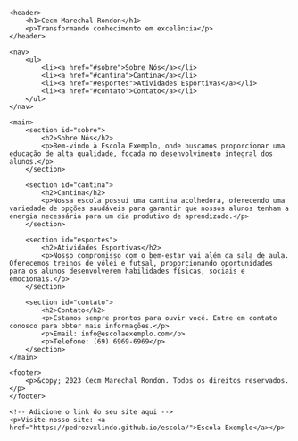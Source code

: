 <!DOCTYPE html>
<html lang="pt-br">
<head>
    <meta charset="UTF-8">
    <meta name="viewport" content="width=device-width, initial-scale=1.0">
    <title>Cecm Marechal Rondon</title>
    <style>
        /* Estilos aqui */
    </style>
</head>
<body>

    <header>
        <h1>Cecm Marechal Rondon</h1>
        <p>Transformando conhecimento em excelência</p>
    </header>

    <nav>
        <ul>
            <li><a href="#sobre">Sobre Nós</a></li>
            <li><a href="#cantina">Cantina</a></li>
            <li><a href="#esportes">Atividades Esportivas</a></li>
            <li><a href="#contato">Contato</a></li>
        </ul>
    </nav>

    <main>
        <section id="sobre">
            <h2>Sobre Nós</h2>
            <p>Bem-vindo à Escola Exemplo, onde buscamos proporcionar uma educação de alta qualidade, focada no desenvolvimento integral dos alunos.</p>
        </section>

        <section id="cantina">
            <h2>Cantina</h2>
            <p>Nossa escola possui uma cantina acolhedora, oferecendo uma variedade de opções saudáveis para garantir que nossos alunos tenham a energia necessária para um dia produtivo de aprendizado.</p>
        </section>

        <section id="esportes">
            <h2>Atividades Esportivas</h2>
            <p>Nosso compromisso com o bem-estar vai além da sala de aula. Oferecemos treinos de vôlei e futsal, proporcionando oportunidades para os alunos desenvolverem habilidades físicas, sociais e emocionais.</p>
        </section>

        <section id="contato">
            <h2>Contato</h2>
            <p>Estamos sempre prontos para ouvir você. Entre em contato conosco para obter mais informações.</p>
            <p>Email: info@escolaexemplo.com</p>
            <p>Telefone: (69) 6969-6969</p>
        </section>
    </main>

    <footer>
        <p>&copy; 2023 Cecm Marechal Rondon. Todos os direitos reservados.</p>
    </footer>

    <!-- Adicione o link do seu site aqui -->
    <p>Visite nosso site: <a href="https://pedrozvxlindo.github.io/escola/">Escola Exemplo</a></p>

</body>
</html>
